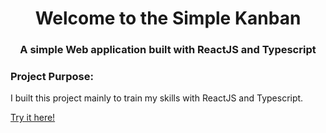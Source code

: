 <h1 align="center">Welcome to the Simple Kanban</h1>
<h3 align="center">A simple Web application built with ReactJS and Typescript</h3>

<h3 align="left">Project Purpose:</h3>
<p align="left">I built this project mainly to train my skills with ReactJS and Typescript.</p>
<a href="https://josevictornunesmandu.com.br/simple-kanban">Try it here!</a>

